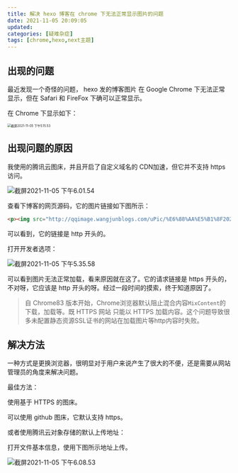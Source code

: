 ```yaml
---
title: 解决 hexo 博客在 chrome 下无法正常显示图片的问题
date: 2021-11-05 20:09:05
updated:
categories: [疑难杂症]
tags: [chrome,hexo,next主题]
---
```

<meta name="referrer" content="no-referrer"/>

## 出现的问题

最近发现一个奇怪的问题， hexo 发的博客图片 在 Google Chrome 下无法正常显示，但在 Safari 和 FireFox 下确可以正常显示。
<!-- more -->
在 Chrome 下显示如下： 

<img src="https://wangjun-1257394474.cos.ap-beijing.myqcloud.com/uPic/%E6%88%AA%E5%B1%8F2021-11-05%20%E4%B8%8B%E5%8D%885.15.53.png" alt="截屏2021-11-05 下午5.15.53" style="zoom:50%;" />

## 出现问题的原因

我使用的腾讯云图床，并且开启了自定义域名的 CDN加速，但它并不支持 https 访问。

![截屏2021-11-05 下午6.01.54](https://wangjun-1257394474.cos.ap-beijing.myqcloud.com/uPic/%E6%88%AA%E5%B1%8F2021-11-05%20%E4%B8%8B%E5%8D%886.01.54.png)



查看下博客的网页源码，它的图片链接如下图所示：

```html
<p><img src="http://qqimage.wangjunblogs.com/uPic/%E6%88%AA%E5%B1%8F2021-11-05%20%E4%B8%8B%E5%8D%883.27.01.png" alt="截屏2021-11-05 下午3.27.01"></p>
```

可以看到，它的链接是 http 开头的。



打开开发者选项：

![截屏2021-11-05 下午5.35.58](https://wangjun-1257394474.cos.ap-beijing.myqcloud.com/uPic/%E6%88%AA%E5%B1%8F2021-11-05%20%E4%B8%8B%E5%8D%885.35.58.png)

可以看到图片无法正常加载，看来原因就在这了。它的请求链接是 https 开头的，不对呀，它应该是 http 开头的呀。经过一段时间的摸索，终于知道原因了。

> 自 Chrome83 版本开始，Chrome浏览器默认阻止混合内容`MixContent`的下载，加载等。既 HTTPS 网站 只能以 HTTPS 加载内容。这个问题导致很多未配置静态资源SSL证书的网站在加载图片等http内容时失败。

## 解决方法

一种方式是更换浏览器，很明显对于用户来说产生了很大的不便，还是需要从网站管理员的角度来解决问题。



最佳方法：

使用基于 HTTPS 的图床。 

可以使用 github 图床，它默认支持 https。

或者使用腾讯云对象存储的默认上传地址：

打开文件基本信息，使用下图所示地址上传。 

![截屏2021-11-05 下午6.08.53](https://wangjun-1257394474.cos.ap-beijing.myqcloud.com/uPic/%E6%88%AA%E5%B1%8F2021-11-05%20%E4%B8%8B%E5%8D%886.08.53.png)

